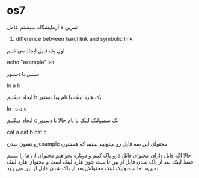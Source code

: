 # os7

تمرین ۷ آزمایشگاه سیستم عامل 

1) difference between hardl link and symbolic link

اول یک فایل ایجاد می کنیم

echo "example" >a 

سپس با دستور 

ln a b
 
ایجاد میکنیم b یک هارد لینک با نام 
وبا دستور

ln -s a c

ایجاد میکنیم c یک سمبولیک لینک با نام 
حالا با دستور 

cat a  cat b  cat c

  رو نشون میدنexample  محتوای این سه فایل رو میتونیم ببینیم که همشون 

 رو پاک کنیم و دوباره بخواهیم محتوای آن ها را ببینیمa حالا اگه فایل
دارای محتوای فایل است  چون هارد لینک است و محتواي هارد لینکb فقط لینک
بعد از پاک شدن فایل از بین نمیرود اما سمبولیک لینک محتواش بعد از پاک شدن
فایل از بین می رود
